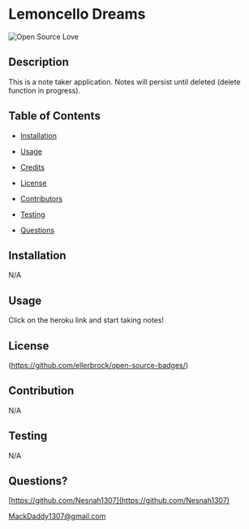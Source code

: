 # Lemoncello Dreams

  ![Open Source Love](https://badges.frapsoft.com/os/v1/open-source.svg?v=103)
  ## Description 
  This is a note taker application. Notes will persist until deleted (delete function in progress).
  
  ## Table of Contents
  
  * [Installation](#installation)
  
  * [Usage](#usage)
  
  * [Credits](#credits)
  
  * [License](#license)
  
  * [Contributors](#contributors)
  
  * [Testing](#testing)
  
  * [Questions](#questions)
  
  ## Installation
  N/A
  
  ## Usage 
  Click on the heroku link and start taking notes!
  
  ## License
  (https://github.com/ellerbrock/open-source-badges/)
  

  ## Contribution
  N/A
  
  ## Testing
  N/A
  
  ## Questions?
  
  [https://github.com/Nesnah1307](https://github.com/Nesnah1307)

  MackDaddy1307@gmail.com